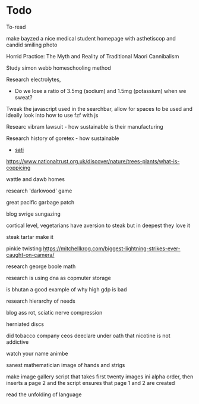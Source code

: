 # Todo

To-read

make bayzed a nice medical student homepage with asthetiscop and candid smiling photo

Horrid Practice: The Myth and Reality of Traditional Maori Cannibalism

Study simon webb homeschooling method

Research electrolytes,
 - Do we lose a ratio of 3.5mg (sodium) and 1.5mg (potassium) when we sweat?

Tweak the javascript used in the searchbar, allow for spaces to be used and ideally look into how to use fzf with js

Researc vibram lawsuit
    - how sustainable is their manufacturing

Research history of goretex
    - how sustainable

- [sati](https://en.wikipedia.org/wiki/Sati_(practice)#:~:text=Sati%20or%20suttee%20was%20a,deceased%20husband's%20funeral%20pyre.)

https://www.nationaltrust.org.uk/discover/nature/trees-plants/what-is-coppicing

wattle and dawb homes

research 'darkwood' game

great pacific garbage patch	

blog svrige sungazing

<!-- donate to grymoire.com -->

cortical level, vegetarians have aversion to steak but in deepest they love it

steak tartar make it
<!-- [source1](https://lukemckernan.com/2014/04/05/the-malcontent/), [source2](https://www.escholar.manchester.ac.uk/api/datastream?publicationPid=uk-ac-man-scw:317134&datastreamId=FULL-TEXT.PDF)-->
pinkie twisting
https://mitchellkrog.com/biggest-lightning-strikes-ever-caught-on-camera/

research george boole math

research is using dna as copmuter storage 

is bhutan a good example of why high gdp is bad

research hierarchy of needs

blog ass rot, sciatic nerve compression

herniated discs

did tobacco company ceos deeclare under oath that nicotine is not addictive

watch your name animbe


sanest   mathematician image of hands and strigs

make image gallery script that takes first twenty images ini alpha order, then inserts a page 2 and the script ensures that page 1 and 2 are created

read the unfolding of language
